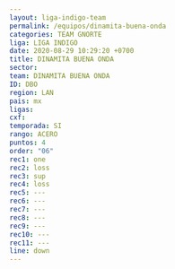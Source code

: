 ```yaml
---
layout: liga-indigo-team
permalink: /equipos/dinamita-buena-onda
categories: TEAM GNORTE
liga: LIGA INDIGO
date: 2020-08-29 10:29:20 +0700
title: DINAMITA BUENA ONDA
sector: 
team: DINAMITA BUENA ONDA
ID: DBO
region: LAN
pais: mx
ligas: 
cxf: 
temporada: SI
rango: ACERO
puntos: 4
order: "06"
rec1: one
rec2: loss
rec3: sup
rec4: loss
rec5: ---
rec6: ---
rec7: ---
rec8: ---
rec9: ---
rec10: ---
rec11: ---
line: down
---
```

